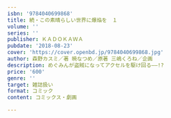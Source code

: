 ```yaml
---
isbn: '9784040699868'
title: 続・この素晴らしい世界に爆焔を　１
volume: ''
series: ''
publisher: ＫＡＤＯＫＡＷＡ
pubdate: '2018-08-23'
cover: 'https://cover.openbd.jp/9784040699868.jpg'
author: 森野カスミ／著 暁なつめ／原著 三嶋くろね／企画
description: めぐみんが盗賊になってアクセルを駆け回る――!?
price: '600'
genre: ''
target: 雑誌扱い
format: コミック
content: コミックス・劇画

---
```

